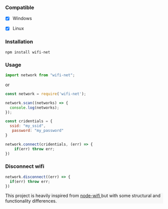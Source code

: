 ### Compatible 
- [x] Windows
- [x] Linux


### Installation
```
npm install wifi-net
```

### Usage
```js
import network from "wifi-net";
```
or
```js
const network = require('wifi-net');
```

```js
network.scan((networks) => {
  console.log(networks);
});
```

```js
const cridentials = { 
  ssid: "my_ssid",
   password: "my_password" 
}

network.connect(cridentials, (err) => {
    if(err) throw err;
})
```

### Disconnect wifi

```js
network.disconnect((err) => {
  if(err) throw err;
})
```

<div style="background: #f7f7f7">
  <p>This project is heavily inspired from <a href="https://www.npmjs.com/package/node-wifi"> node-wifi </a> but with some structural and functionality differences.</p>
</div>